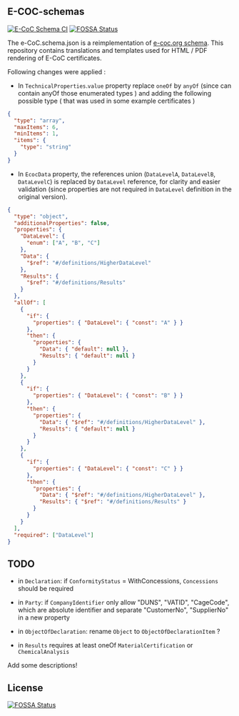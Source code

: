 ## E-COC-schemas

[![E-CoC Schema CI](https://github.com/thematerials-network/E-CoC-schemas/actions/workflows/ci.yml/badge.svg)](https://github.com/thematerials-network/E-CoC-schemas/actions/workflows/ci.yml)
[![FOSSA Status](https://app.fossa.com/api/projects/git%2Bgithub.com%2Fthematerials-network%2FE-CoC-schemas.svg?type=shield)](https://app.fossa.com/projects/git%2Bgithub.com%2Fthematerials-network%2FE-CoC-schemas?ref=badge_shield)

The e-CoC.schema.json is a reimplementation of [e-coc.org schema](https://e-coc.org/schema/v1.0.0/e-coc.json).
This repository contains translations and templates used for HTML / PDF rendering of E-CoC certificates.

Following changes were applied :

- In `TechnicalProperties`.`value` property replace `oneOf` by `anyOf` (since can contain anyOf those enumerated types ) and adding the following possible type ( that was used in some example certificates )

```json
{
  "type": "array",
  "maxItems": 6,
  "minItems": 1,
  "items": {
    "type": "string"
  }
}
```

- In `EcocData` property, the references union (`DataLevelA`, `DataLevelB`, `DataLevelC`) is replaced by `DataLevel` reference, for clarity and easier validation (since properties are not required in `DataLevel` definition in the original version).

```json
{
  "type": "object",
  "additionalProperties": false,
  "properties": {
    "DataLevel": {
      "enum": ["A", "B", "C"]
    },
    "Data": {
      "$ref": "#/definitions/HigherDataLevel"
    },
    "Results": {
      "$ref": "#/definitions/Results"
    }
  },
  "allOf": [
    {
      "if": {
        "properties": { "DataLevel": { "const": "A" } }
      },
      "then": {
        "properties": {
          "Data": { "default": null },
          "Results": { "default": null }
        }
      }
    },
    {
      "if": {
        "properties": { "DataLevel": { "const": "B" } }
      },
      "then": {
        "properties": {
          "Data": { "$ref": "#/definitions/HigherDataLevel" },
          "Results": { "default": null }
        }
      }
    },
    {
      "if": {
        "properties": { "DataLevel": { "const": "C" } }
      },
      "then": {
        "properties": {
          "Data": { "$ref": "#/definitions/HigherDataLevel" },
          "Results": { "$ref": "#/definitions/Results" }
        }
      }
    }
  ],
  "required": ["DataLevel"]
}
```

## TODO

- in `Declaration`:
  if `ConformityStatus` = WithConcessions, `Concessions` should be required

- in `Party`:
  if `CompanyIdentifier` only allow "DUNS", "VATID", "CageCode", which are absolute identifier
  and separate "CustomerNo", "SupplierNo" in a new property

- in `ObjectOfDeclaration`:
  rename `Object` to `ObjectOfDeclarationItem` ?

- in `Results`
  requires at least oneOf `MaterialCertification` or `ChemicalAnalysis`

Add some descriptions!

## License

[![FOSSA Status](https://app.fossa.com/api/projects/git%2Bgithub.com%2Fthematerials-network%2FE-CoC-schemas.svg?type=large)](https://app.fossa.com/projects/git%2Bgithub.com%2Fthematerials-network%2FE-CoC-schemas?ref=badge_large)
